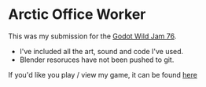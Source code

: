 # Arctic Office Worker
 
This was my submission for the [Godot Wild Jam 76](https://itch.io/jam/godot-wild-jam-76).
- I've included all the art, sound and code I've used.
- Blender resoruces have not been pushed to git.

If you'd like you play / view my game, it can be found [here](https://boebi-g.itch.io/godot-jam-76)
